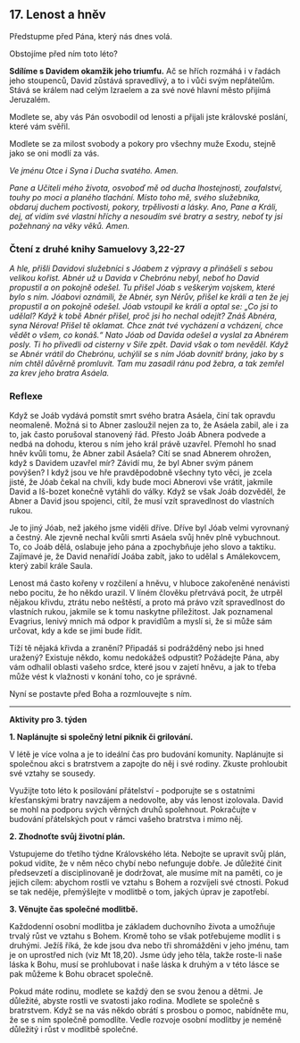## 17. **Lenost a hněv**

Předstupme před Pána, který nás dnes volá.

Obstojíme před ním toto léto?

**Sdílíme s Davidem okamžik jeho triumfu.** Ač se hřích rozmáhá i v řadách jeho stoupenců, David zůstává spravedlivý, a to i vůči svým nepřátelům. Stává se králem nad celým Izraelem a za své nové hlavní město přijímá Jeruzalém.

Modlete se, aby vás Pán osvobodil od lenosti a přijali jste královské poslání, které vám svěřil.

Modlete se za milost svobody a pokory pro všechny muže Exodu, stejně jako se oni modlí za vás.

_Ve jménu Otce i Syna i Ducha svatého. Amen._

_Pane a Učiteli mého života, osvoboď mě od ducha lhostejnosti, zoufalství, touhy po moci a planého tlachání. Místo toho mě, svého služebníka, obdaruj duchem poctivosti, pokory, trpělivosti a lásky. Ano, Pane a Králi, dej, ať vidím své vlastní hříchy a nesoudím své bratry a sestry, neboť ty jsi požehnaný na věky věků. Amen._

### Čtení z druhé knihy Samuelovy 3,22-27

_A hle, přišli Davidovi služebníci s Jóabem z výpravy a přinášeli s sebou velikou kořist. Abnér už u Davida v Chebrónu nebyl, neboť ho David propustil a on pokojně odešel. Tu přišel Jóab s veškerým vojskem, které bylo s ním. Jóabovi oznámili, že Abnér, syn Nérův, přišel ke králi a ten že jej propustil a on pokojně odešel. Jóab vstoupil ke králi a optal se: „Co jsi to udělal? Když k tobě Abnér přišel, proč jsi ho nechal odejít? Znáš Abnéra, syna Nérova! Přišel tě oklamat. Chce znát tvé vycházení a vcházení, chce vědět o všem, co konáš.“ Nato Jóab od Davida odešel a vyslal za Abnérem posly. Ti ho přivedli od cisterny v Siře zpět. David však o tom nevěděl. Když se Abnér vrátil do Chebrónu, uchýlil se s ním Jóab dovnitř brány, jako by s ním chtěl důvěrně promluvit. Tam mu zasadil ránu pod žebra, a tak zemřel za krev jeho bratra Asáela._

### Reflexe

Když se Joáb vydává pomstít smrt svého bratra Asáela, činí tak opravdu neomaleně. Možná si to Abner zasloužil nejen za to, že Asáela zabil, ale i za to, jak často porušoval stanovený řád. Přesto Joáb Abnera podvede a nedbá na dohodu, kterou s ním jeho král právě uzavřel. Přemohl ho snad hněv kvůli tomu, že Abner zabil Asáela? Cítí se snad Abnerem ohrožen, když s Davidem uzavřel mír? Závidí mu, že byl Abner svým pánem povýšen? I když jsou ve hře pravděpodobně všechny tyto věci, je zcela jisté, že Jóab čekal na chvíli, kdy bude moci Abnerovi vše vrátit, jakmile David a Iš-bozet konečně vytáhli do války. Když se však Joáb dozvěděl, že Abner a David jsou spojenci, cítil, že musí vzít spravedlnost do vlastních rukou.

Je to jiný Jóab, než jakého jsme viděli dříve. Dříve byl Jóab velmi vyrovnaný a čestný. Ale zjevně nechal kvůli smrti Asáela svůj hněv plně vybuchnout. To, co Joáb dělá, oslabuje jeho pána a zpochybňuje jeho slovo a taktiku. Zajímavé je, že David nenařídí Joába zabít, jako to udělal s Amálekovcem, který zabil krále Saula.

Lenost má často kořeny v rozčilení a hněvu, v hluboce zakořeněné nenávisti nebo pocitu, že ho někdo urazil. V líném člověku přetrvává pocit, že utrpěl nějakou křivdu, ztrátu nebo neštěstí, a proto má právo vzít spravedlnost do vlastních rukou, jakmile se k tomu naskytne příležitost. Jak poznamenal Evagrius, lenivý mnich má odpor k pravidlům a myslí si, že si může sám určovat, kdy a kde se jimi bude řídit.

Tíží tě nějaká křivda a zranění? Připadáš si podrážděný nebo jsi hned uražený? Existuje někdo, komu nedokážeš odpustit? Požádejte Pána, aby vám odhalil oblasti vašeho srdce, které jsou v zajetí hněvu, a jak to třeba může vést k vlažnosti v konání toho, co je správné.

Nyní se postavte před Boha a rozmlouvejte s ním.

---

**Aktivity pro 3. týden**

**1. Naplánujte si společný letní piknik či grilování.**

V létě je více volna a je to ideální čas pro budování komunity. Naplánujte si společnou akci s bratrstvem a zapojte do něj i své rodiny. Zkuste prohloubit své vztahy se sousedy.

Využijte toto léto k posilování přátelství - podporujte se s ostatními křesťanskými bratry navzájem a nedovolte, aby vás lenost izolovala. David se mohl na podporu svých věrných druhů spolehnout. Pokračujte v budování přátelských pout v rámci vašeho bratrstva i mimo něj.

**2. Zhodnoťte svůj životní plán.**

Vstupujeme do třetího týdne Královského léta. Nebojte se upravit svůj plán, pokud vidíte, že v něm něco chybí nebo nefunguje dobře. Je důležité činit předsevzetí a disciplinovaně je dodržovat, ale musíme mít na paměti, co je jejich cílem: abychom rostli ve vztahu s Bohem a rozvíjeli své ctnosti. Pokud se tak neděje, přemýšlejte v modlitbě o tom, jakých úprav je zapotřebí.

**3. Věnujte čas společné modlitbě.**

Každodenní osobní modlitba je základem duchovního života a umožňuje trvalý růst ve vztahu s Bohem. Kromě toho se však potřebujeme modlit i s druhými. Ježíš říká, že kde jsou dva nebo tři shromážděni v jeho jménu, tam je on uprostřed nich (viz Mt 18,20). Jsme údy jeho těla, takže roste-li naše láska k Bohu, musí se prohlubovat i naše láska k druhým a v této lásce se pak můžeme k Bohu obracet společně.

Pokud máte rodinu, modlete se každý den se svou ženou a dětmi. Je důležité, abyste rostli ve svatosti jako rodina. Modlete se společně s bratrstvem. Když se na vás někdo obrátí s prosbou o pomoc, nabídněte mu, že se s ním společně pomodlíte. Vedle rozvoje osobní modlitby je neméně důležitý i růst v modlitbě společné.
